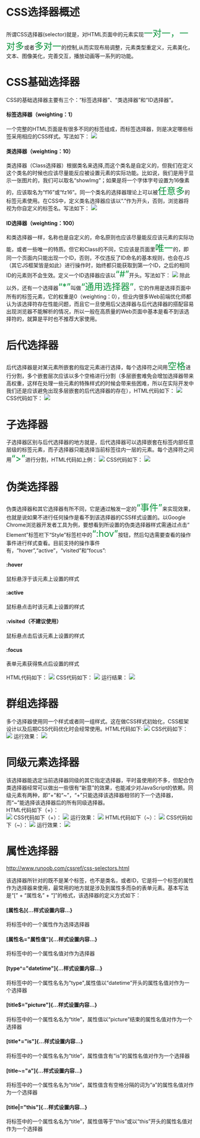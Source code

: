 <h1>CSS选择器概述</h1>
所谓CSS选择器(selector)就是，对HTML页面中的元素实现<span style="font-size:24px;color: #0b933b;">一对一，一对多</span>或者<span style="font-size:24px;color: #0b933b;">多对一</span>的控制,从而实现布局调整，元素类型重定义，元素美化，文本、图像美化，完善交互，播放动画等一系列的功能。
<h1>CSS基础选择器</h1>
CSS的基础选择器主要有三个：“标签选择器”、“类选择器”和“ID选择器”。
<h4>标签选择器（weighting：1）</h4>
一个完整的HTML页面是有很多不同的标签组成，而标签选择器，则是决定哪些标签采用相应的CSS样式。写法如下：
<img src="./images/code-css-007.jpg">
<h4>类选择器（weighting：10）</h4>
类选择器（Class选择器）根据类名来选择,而这个类名是自定义的，但我们在定义这个类名的时候也应该尽量能反应被设置元素的实际功能。比如说，我们是用于显示一张图片的，我们可以取名“showImg”；如果是将一个字体字号设置为16像素的，应该取名为“f16”或“fz16”。同一个类名的选择器理论上可以被<span style="font-size:24px;color: #0b933b;">任意多</span>的标签元素使用。在CSS中，定义类名选择器应该以“.”作为开头，否则，浏览器将视为你自定义的标签名。写法如下：
<img src="./images/code-css-008.jpg">
<h4>ID选择器（weighting：100）</h4>
和类选择器一样，名称也是自定义的，命名原则也应该尽量能反应该元素的实际功能，或者一些唯一的特质。但它和Class的不同，它应该是页面里<span style="font-size:24px;color: #0b933b;">唯一</span>的，即同一个页面内只能出现一个ID，否则，不仅违反了ID命名的基本规则，也会在JS（其它JS框架皆是如此）进行操作时，始终都只能获取到第一个ID，之后的相同ID的元素则不会生效。定义一个ID选择器应该以<span style="font-size:24px;color: #0b933b;">“#”</span>开头。写法如下：
<img src="./images/code-css-009.jpg">
除此以外，还有一个选择器<span style="font-size:24px;color: #0b933b;">“*”</span>叫做<span style="font-size:24px;color: #0b933b;">“通用选择器”</span>，它的作用是选择页面中所有的标签元素，它的权重是0（weighting：0），但业内很多Web前端优化师都认为该选择符存在性能问题，而且它一旦使用后父选择器与后代选择器的搭配容易出现浏览器不能解析的情况，所以一般在高质量的Web页面中基本是看不到该选择符的，就算是平时也不推荐大家使用。
<h1>后代选择器</h1>
后代选择器是对某元素所嵌套的指定元素进行选择，每个选择符之间用<span style="font-size:24px;color: #0b933b;">空格</span>进行分割，多个嵌套层次应该以多个空格进行分割（多层嵌套难免会增加选择器带来高权重，这样在处理一些元素的特殊样式的时候会带来些困难，所以在实际开发中我们还是应该避免出现多层嵌套的后代选择器的存在），HTML代码如下：
<img src="./images/code-css-010.jpg">
CSS代码如下：
<img src="./images/code-css-011.jpg">
<h1>子选择器</h1>
子选择器区别与后代选择器的地方就是，后代选择器可以选择嵌套在标签内部任意层级的标签元素，而子选择器只能选择当前标签往内一层的元素。每个选择符之间用<span style="font-size:24px;color: #0b933b;">“>”</span>进行分割，HTML代码如上例：
<img src="./images/code-css-012.jpg">
CSS代码如下：
<img src="./images/code-css-013.jpg">
<h1>伪类选择器</h1>
伪类选择器和其它选择器有所不同，它是通过触发一定的<span style="font-size:24px;color: #0b933b;">“事件”</span>来实现效果，也就是说如果不进行任何操作是看不到该选择器的CSS样式设置的。以Google Chrome浏览器开发者工具为例，要想看到所设置的伪类选择器样式需通过点击“ Element”标签栏下“Style”标签栏中的<span style="font-size:24px;color: #0b933b;">“:hov”</span>按钮，然后勾选需要查看的操作事件进行样式查看。目前支持的操作事件有，“hover”,“active”，“visited”和“focus”:
<h4>:hover</h4>
鼠标悬浮于该元素上设置的样式
<h4>:active</h4>
鼠标悬点击时该元素上设置的样式
<h4>:visited（不建议使用）</h4>
鼠标悬点击后该元素上设置的样式
<h4>:focus</h4>
表单元素获得焦点后设置的样式<br><br>
HTML代码如下：
<img src="./images/code-css-014.jpg">
CSS代码如下：
<img src="./images/code-css-015.jpg">
运行结果：
<img src="./images/code-css-015(1).png">
<h1>群组选择器</h1>
多个选择器使用同一个样式或者同一组样式。这在做CSS样式初始化，CSS框架设计以及后期CSS代码优化时会经常使用。HTML代码如下:
<img src="./images/code-css-016.jpg">
CSS代码如下：
<img src="./images/code-css-017.jpg">
运行效果：
<img src="./images/code-css-017(1).png">
<h1>同级元素选择器</h1>
该选择器能选定当前选择器同级的其它指定选择器，平时虽使用的不多，但配合伪类选择器经常可以做出一些很有“新意”的效果，也能减少对JavaScript的依赖。同级元素有两种，即“+”和“~”，“+”只能选择该选择器相邻的下一个选择器，而“~”能选择该选择器后的所有同级选择器。<br>
HTML代码如下（+）：<br>
<img src="./images/code-css-018.jpg">
CSS代码如下（+）：
<img src="./images/code-css-019.jpg">
运行效果：
<img src="./images/code-css-019(1).png">
HTML代码如下（~）：
<img src="./images/code-css-020.jpg">
CSS代码如下（~）：
<img src="./images/code-css-021.jpg">
运行效果：
<img src="./images/code-css-021(1).png">
<h1>属性选择器</h1>

http://www.runoob.com/cssref/css-selectors.html

该选择器所针对的既不是某个标签，也不是类名，或者ID，它是将一个标签的属性作为选择器来使用，最常用的地方就是涉及到属性多而杂的表单元素。基本写法是“[” + “属性名” + “]”的格式，该选择器的定义方式如下：
<h4>[属性名]{...样式设置内容...}</h4>
将标签中的一个属性作为选择选择器
<h4>[属性名="属性值"]{...样式设置内容...}</h4>
将标签中的一个属性名值对作为选择器
<h4>[type^="datetime"]{...样式设置内容...}</h4>
将标签中的一个属性名名为"type",属性值以“datetime”开头的属性名值对作为一个选择器
<h4>[title$="picture"]{...样式设置内容...}</h4>
将标签中的一个属性名名为“title”，属性值以“picture”结束的属性名值对作为一个选择器
<h4>[title*="is"]{...样式设置内容...}</h4>
将标签中的一个属性名名为“title”，属性值含有“is”的属性名值对作为一个选择器
<h4>[title~="a"]{...样式设置内容...}</h4>
将标签中的一个属性名名为“title”，属性值含有空格分隔的词为“a”的属性名值对作为一个选择器
<h4>[title|="this"]{...样式设置内容...}</h4>
将标签中的一个属性名名为“title”，属性值等于“this”或以“this”开头的属性名值对作为一个选择器